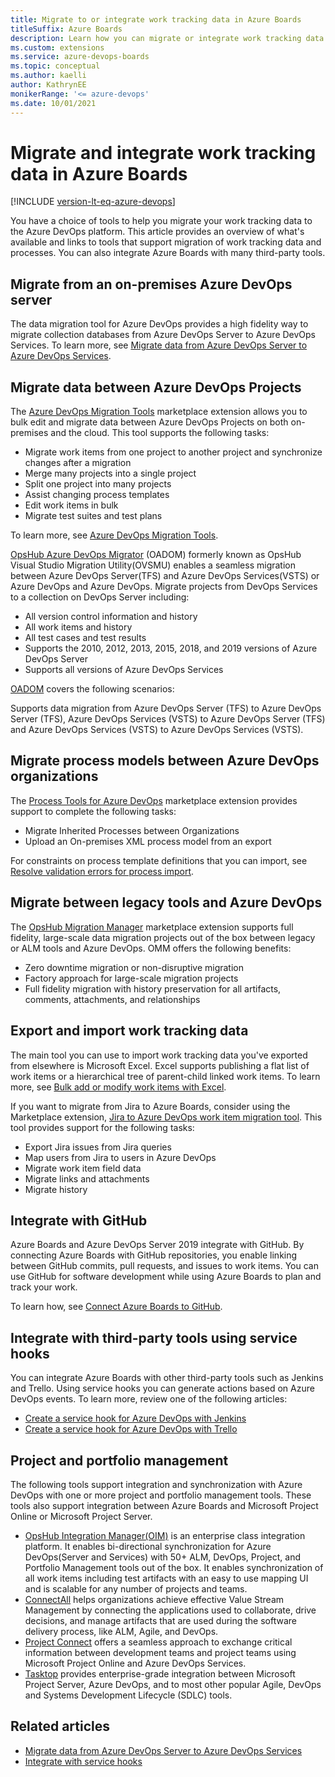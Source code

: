 ```yaml
---
title: Migrate to or integrate work tracking data in Azure Boards
titleSuffix: Azure Boards
description: Learn how you can migrate or integrate work tracking data from other software applications to Azure Boards.
ms.custom: extensions
ms.service: azure-devops-boards
ms.topic: conceptual
ms.author: kaelli
author: KathrynEE
monikerRange: '<= azure-devops'
ms.date: 10/01/2021
---
```


# Migrate and integrate work tracking data in Azure Boards 

[!INCLUDE [version-lt-eq-azure-devops](../../includes/version-lt-eq-azure-devops.md)]

You have a choice of tools to help you migrate your work tracking data to the Azure DevOps platform. This article provides an overview of what's available and links to tools that support migration of work tracking data and processes. You can also integrate Azure Boards with many third-party tools. 

## Migrate from an on-premises Azure DevOps server

The data migration tool for Azure DevOps provides a high fidelity way to migrate collection databases from Azure DevOps Server to Azure DevOps Services. To learn more, see [Migrate data from Azure DevOps Server to Azure DevOps Services](../../migrate/migration-overview.md).

## Migrate data between Azure DevOps Projects

The [Azure DevOps Migration Tools](https://marketplace.visualstudio.com/items?itemName=nkdagility.vsts-sync-migration) marketplace extension allows you to bulk edit and migrate data between Azure DevOps Projects on both on-premises and the cloud. This tool supports the following tasks:  
- Migrate work items from one project to another project and synchronize changes after a migration
- Merge many projects into a single project
- Split one project into many projects
- Assist changing process templates
- Edit work items in bulk
- Migrate test suites and test plans 

To learn more, see [Azure DevOps Migration Tools](https://nkdagility.github.io/azure-devops-migration-tools/).

[OpsHub Azure DevOps Migrator](https://marketplace.visualstudio.com/items?itemName=vs-publisher-1455028.OpsHubVisualStudioOnlineMigrationUtility) (OADOM) formerly known as OpsHub Visual Studio Migration Utility(OVSMU) enables a seamless migration between Azure DevOps Server(TFS) and Azure DevOps Services(VSTS) or Azure DevOps and Azure DevOps.  Migrate projects from DevOps Services to a collection on DevOps Server including:  

- All version control information and history
- All work items and history
- All test cases and test results
- Supports the 2010, 2012, 2013, 2015, 2018, and 2019 versions of Azure DevOps Server
- Supports all versions of Azure DevOps Services

[OADOM](https://www.opshub.com/products/opshub-azure-devops-migrator/) covers the following scenarios:

Supports data migration from Azure DevOps Server (TFS) to Azure DevOps Server (TFS), Azure DevOps Services (VSTS) to Azure DevOps Server (TFS) and Azure DevOps Services (VSTS) to Azure DevOps Services (VSTS).


## Migrate process models between Azure DevOps organizations

The [Process Tools for Azure DevOps](https://marketplace.visualstudio.com/items?itemName=nkdagility.processtemplate) marketplace extension provides support to complete the following tasks:  
- Migrate Inherited Processes between Organizations
- Upload an On-premises XML process model from an export 

For constraints on process template definitions that you can import, see [Resolve validation errors for process import](../../organizations/settings/work/import-process/resolve-errors.md).

## Migrate between legacy tools and Azure DevOps

The [OpsHub Migration Manager](https://marketplace.visualstudio.com/items?itemName=vs-publisher-1455028.OMM) marketplace extension supports full fidelity, large-scale data migration projects out of the box between legacy or ALM tools and Azure DevOps.  OMM offers the following benefits:

- Zero downtime migration or non-disruptive migration 
- Factory approach for large-scale migration projects
- Full fidelity migration with history preservation for all artifacts, comments, attachments, and relationships  

## Export and import work tracking data

The main tool you can use to import work tracking data you've exported from elsewhere is Microsoft Excel. Excel supports publishing a flat list of work items or a hierarchical tree of parent-child linked work items. To learn more, see [Bulk add or modify work items with Excel](../backlogs/office/bulk-add-modify-work-items-excel.md).

If you want to migrate from Jira to Azure Boards, consider using the Marketplace extension, [Jira to Azure DevOps work item migration tool](https://marketplace.visualstudio.com/items?itemName=solidify.jira-devops-migration). This tool provides support for the following tasks:  
- Export Jira issues from Jira queries  
- Map users from Jira to users in Azure DevOps 
- Migrate work item field data  
- Migrate links and attachments 
- Migrate history  

## Integrate with GitHub

Azure Boards and Azure DevOps Server 2019 integrate with GitHub. By connecting Azure Boards with GitHub repositories, you enable linking between GitHub commits, pull requests, and issues to work items. You can use GitHub for software development while using Azure Boards to plan and track your work.

To learn how, see [Connect Azure Boards to GitHub](../github/connect-to-github.md).
 
## Integrate with third-party tools using service hooks

You can integrate Azure Boards with other third-party tools such as Jenkins and Trello. Using service hooks you can generate actions based on Azure DevOps events. To learn more, review one of the following articles: 
-  [Create a service hook for Azure DevOps with Jenkins](../../service-hooks/services/jenkins.md) 
-  [Create a service hook for Azure DevOps with Trello](../../service-hooks/services/trello.md)

## Project and portfolio management  

The following tools support integration and synchronization with Azure DevOps with one or more project and portfolio management tools. These tools also support integration between Azure Boards and Microsoft Project Online or Microsoft Project Server. 

- [OpsHub Integration Manager(OIM)](https://www.opshub.com/products/opshub-integration-manager/) is an enterprise class integration platform. It enables bi-directional synchronization for Azure DevOps(Server and Services) with 50+ ALM, DevOps, Project, and Portfolio Management tools out of the box. It enables synchronization of all work items including test artifacts with an easy to use mapping UI and is scalable for any number of projects and teams.  
-  [ConnectAll](https://www.connectall.com/) helps organizations achieve effective Value Stream Management by connecting the applications used to collaborate, drive decisions, and manage artifacts that are used during the software delivery process, like ALM, Agile, and DevOps. 
- [Project Connect](https://www.wicresoftinternational.com/about-us) offers a seamless approach to exchange critical information between development teams and project teams using Microsoft Project Online and Azure DevOps Services.
- [Tasktop](http://www.tasktop.com/products) provides enterprise-grade integration between Microsoft Project Server, Azure DevOps, and to most other popular Agile, DevOps and Systems Development Lifecycle (SDLC) tools. 


## Related articles

- [Migrate data from Azure DevOps Server to Azure DevOps Services](../../migrate/migration-overview.md)
- [Integrate with service hooks](../../service-hooks/overview.md)


 
